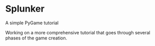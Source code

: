 # Splunker
A simple PyGame tutorial

Working on a more comprehensive tutorial that goes through several phases of the game creation.
